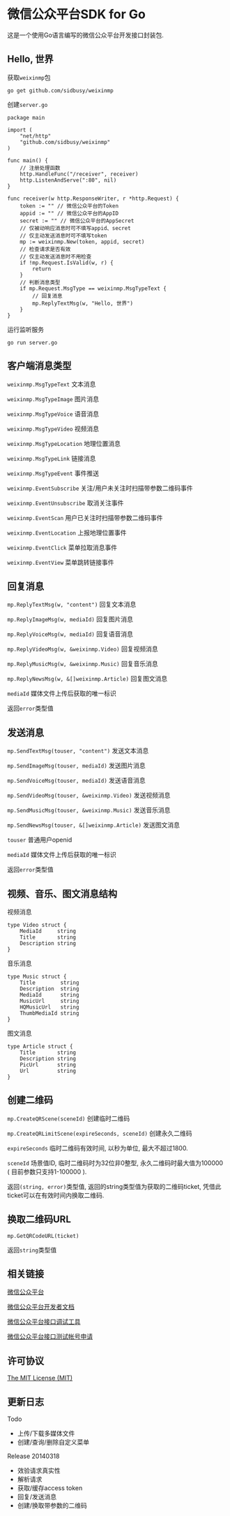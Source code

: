 微信公众平台SDK for Go
=

这是一个使用Go语言编写的微信公众平台开发接口封装包.

Hello, 世界
-

获取`weixinmp`包

	go get github.com/sidbusy/weixinmp


创建`server.go`

   	package main
    
    import (
    	"net/http"
    	"github.com/sidbusy/weixinmp"
    )

	func main() {
		// 注册处理函数
		http.HandleFunc("/receiver", receiver)
		http.ListenAndServe(":80", nil)
	}

	func receiver(w http.ResponseWriter, r *http.Request) {
		token := "" // 微信公众平台的Token
		appid := "" // 微信公众平台的AppID
		secret := "" // 微信公众平台的AppSecret
		// 仅被动响应消息时可不填写appid、secret
		// 仅主动发送消息时可不填写token
		mp := weixinmp.New(token, appid, secret)
		// 检查请求是否有效
		// 仅主动发送消息时不用检查
		if !mp.Request.IsValid(w, r) {
			return
		}
		// 判断消息类型
		if mp.Request.MsgType == weixinmp.MsgTypeText {
			// 回复消息
			mp.ReplyTextMsg(w, "Hello, 世界")
		}
	}

运行监听服务

`go run server.go`

客户端消息类型
-

`weixinmp.MsgTypeText` 文本消息

`weixinmp.MsgTypeImage` 图片消息

`weixinmp.MsgTypeVoice` 语音消息

`weixinmp.MsgTypeVideo` 视频消息

`weixinmp.MsgTypeLocation` 地理位置消息

`weixinmp.MsgTypeLink` 链接消息

`weixinmp.MsgTypeEvent` 事件推送

`weixinmp.EventSubscribe` 关注/用户未关注时扫描带参数二维码事件

`weixinmp.EventUnsubscribe` 取消关注事件

`weixinmp.EventScan` 用户已关注时扫描带参数二维码事件

`weixinmp.EventLocation` 上报地理位置事件

`weixinmp.EventClick` 菜单拉取消息事件

`weixinmp.EventView` 菜单跳转链接事件

回复消息
-

`mp.ReplyTextMsg(w, "content")` 回复文本消息

`mp.ReplyImageMsg(w, mediaId)` 回复图片消息

`mp.ReplyVoiceMsg(w, mediaId)` 回复语音消息

`mp.ReplyVideoMsg(w, &weixinmp.Video)` 回复视频消息

`mp.ReplyMusicMsg(w, &weixinmp.Music)` 回复音乐消息

`mp.ReplyNewsMsg(w, &[]weixinmp.Article)` 回复图文消息

`mediaId` 媒体文件上传后获取的唯一标识

返回`error`类型值

发送消息
-

`mp.SendTextMsg(touser, "content")` 发送文本消息

`mp.SendImageMsg(touser, mediaId)` 发送图片消息

`mp.SendVoiceMsg(touser, mediaId)` 发送语音消息

`mp.SendVideoMsg(touser, &weixinmp.Video)` 发送视频消息

`mp.SendMusicMsg(touser, &weixinmp.Music)` 发送音乐消息

`mp.SendNewsMsg(touser, &[]weixinmp.Article)` 发送图文消息

`touser` 普通用户openid

`mediaId` 媒体文件上传后获取的唯一标识

返回`error`类型值

视频、音乐、图文消息结构
-

视频消息

	type Video struct {
		MediaId     string
		Title       string
		Description string
	}

音乐消息

	type Music struct {
		Title        string
		Description  string
		MediaId      string
		MusicUrl     string
		HQMusicUrl   string
		ThumbMediaId string
	}

图文消息

	type Article struct {
		Title       string
		Description string
		PicUrl      string
		Url         string
	}

创建二维码
-

`mp.CreateQRScene(sceneId)` 创建临时二维码

`mp.CreateQRLimitScene(expireSeconds, sceneId)` 创建永久二维码

`expireSeconds` 临时二维码有效时间, 以秒为单位, 最大不超过1800.

`sceneId` 场景值ID, 临时二维码时为32位非0整型, 永久二维码时最大值为100000 ( 目前参数只支持1-100000 ).

返回`(string, error)`类型值, 返回的string类型值为获取的二维码ticket, 凭借此ticket可以在有效时间内换取二维码.

换取二维码URL
-

`mp.GetQRCodeURL(ticket)`

返回`string`类型值

相关链接
-

[微信公众平台](https://mp.weixin.qq.com/)

[微信公众平台开发者文档](http://mp.weixin.qq.com/wiki)

[微信公众平台接口调试工具](http://mp.weixin.qq.com/debug/)

[微信公众平台接口测试帐号申请](http://mp.weixin.qq.com/debug/cgi-bin/sandbox?t=sandbox/login)

许可协议
-
[The MIT License (MIT)](LICENSE)

更新日志
-

Todo

- 上传/下载多媒体文件
- 创建/查询/删除自定义菜单

Release 20140318

- 效验请求真实性
- 解析请求
- 获取/缓存access token
- 回复/发送消息
- 创建/换取带参数的二维码
